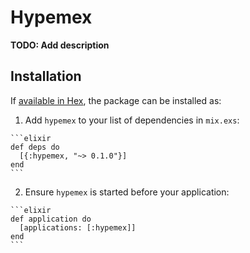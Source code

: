 # Hypemex

**TODO: Add description**

## Installation

If [available in Hex](https://hex.pm/docs/publish), the package can be installed as:

  1. Add `hypemex` to your list of dependencies in `mix.exs`:

    ```elixir
    def deps do
      [{:hypemex, "~> 0.1.0"}]
    end
    ```

  2. Ensure `hypemex` is started before your application:

    ```elixir
    def application do
      [applications: [:hypemex]]
    end
    ```

